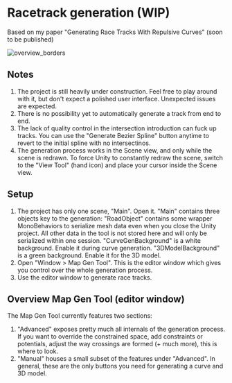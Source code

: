 # Racetrack generation (WIP)
Based on my paper "Generating Race Tracks With Repulsive Curves" (soon to be published)

![overview_borders](https://github.com/user-attachments/assets/6e707ff1-99c5-46be-9a43-141380418ab5)

## Notes
1. The project is still heavily under construction. Feel free to play around with it, but don't expect a polished user interface. Unexpected issues are expected.
2. There is no possibility yet to automatically generate a track from end to end.
3. The lack of quality control in the intersection introduction can fuck up tracks.
You can use the "Generate Bezier Spline" button anytime to revert to the initial spline with no intersectinos.
4. The generation process works in the Scene view, and only while the scene is redrawn.
To force Unity to constantly redraw the scene, switch to the "View Tool" (hand icon) and place your cursor inside the Scene view.

## Setup
1. The project has only one scene, "Main". Open it. "Main" contains three objects key to the generation:
"RoadObject" contains some wrapper MonoBehaviors to serialize mesh data even when you close the Unity project.
All other data in the tool is not stored here and will only be serialized within one session.
"CurveGenBackground" is a white background. Enable it during curve generation.
"3DModelBackground" is a green background. Enable it for the 3D model.
3. Open "Window > Map Gen Tool". This is the editor window which gives you control over the whole generation process.
4. Use the editor window to generate race tracks.

## Overview Map Gen Tool (editor window)
The Map Gen Tool currently features two sections:
1. "Advanced" exposes pretty much all internals of the generation process.
If you want to override the constrained space, add constraints or potentials, adjust the way crossings are formed (+ much more), this is where to look.
2. "Manual" houses a small subset of the features under "Advanced". In general, these are the only buttons you need for generating a curve and 3D model.
